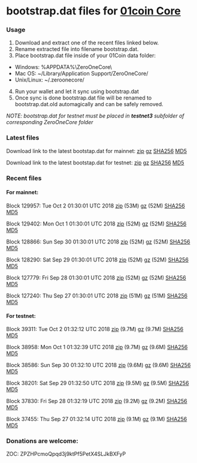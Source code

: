 # bootstrap.dat files for [01coin Core](https://01coin.io)

### Usage

1. Download and extract one of the recent files linked below.
2. Rename extracted file into filename bootstrap.dat.
3. Place bootstrap.dat file inside of your 01Coin data folder:
 - Windows: %APPDATA%\ZeroOneCore\
 - Mac OS: ~/Library/Application Support/ZeroOneCore/
 - Unix/Linux: ~/.zeroonecore/
4. Run your wallet and let it sync using bootstrap.dat
5. Once sync is done bootstrap.dat file will be renamed to bootstrap.dat.old automagically and can be safely removed.

_NOTE: bootstrap.dat for testnet must be placed in **testnet3** subfolder of corresponding ZeroOneCore folder_

### Latest files
Download link to the latest bootstap.dat for mainnet: [zip](https://files.01coin.io/mainnet/bootstrap.dat.zip) [gz](https://files.01coin.io/mainnet/bootstrap.dat.tar.gz) [SHA256](https://files.01coin.io/mainnet/sha256.txt) [MD5](https://files.01coin.io/mainnet/md5.txt)

Download link to the latest bootstap.dat for testnet: [zip](https://files.01coin.io/testnet/bootstrap.dat.zip) [gz](https://files.01coin.io/testnet/bootstrap.dat.tar.gz) [SHA256](https://files.01coin.io/testnet/sha256.txt) [MD5](https://files.01coin.io/testnet/md5.txt)

### Recent files

#### For mainnet:

Block 129957: Tue Oct  2 01:30:01 UTC 2018 [zip](https://files.01coin.io/mainnet/2018-10-02/bootstrap.dat.zip) (53M) [gz](https://files.01coin.io/mainnet/2018-10-02/bootstrap.dat.tar.gz) (52M) [SHA256](https://files.01coin.io/mainnet/2018-10-02/sha256.txt) [MD5](https://files.01coin.io/mainnet/2018-10-02/md5.txt)

Block 129402: Mon Oct  1 01:30:01 UTC 2018 [zip](https://files.01coin.io/mainnet/2018-10-01/bootstrap.dat.zip) (52M) [gz](https://files.01coin.io/mainnet/2018-10-01/bootstrap.dat.tar.gz) (52M) [SHA256](https://files.01coin.io/mainnet/2018-10-01/sha256.txt) [MD5](https://files.01coin.io/mainnet/2018-10-01/md5.txt)

Block 128866: Sun Sep 30 01:30:01 UTC 2018 [zip](https://files.01coin.io/mainnet/2018-09-30/bootstrap.dat.zip) (52M) [gz](https://files.01coin.io/mainnet/2018-09-30/bootstrap.dat.tar.gz) (52M) [SHA256](https://files.01coin.io/mainnet/2018-09-30/sha256.txt) [MD5](https://files.01coin.io/mainnet/2018-09-30/md5.txt)

Block 128290: Sat Sep 29 01:30:01 UTC 2018 [zip](https://files.01coin.io/mainnet/2018-09-29/bootstrap.dat.zip) (52M) [gz](https://files.01coin.io/mainnet/2018-09-29/bootstrap.dat.tar.gz) (52M) [SHA256](https://files.01coin.io/mainnet/2018-09-29/sha256.txt) [MD5](https://files.01coin.io/mainnet/2018-09-29/md5.txt)

Block 127779: Fri Sep 28 01:30:01 UTC 2018 [zip](https://files.01coin.io/mainnet/2018-09-28/bootstrap.dat.zip) (52M) [gz](https://files.01coin.io/mainnet/2018-09-28/bootstrap.dat.tar.gz) (52M) [SHA256](https://files.01coin.io/mainnet/2018-09-28/sha256.txt) [MD5](https://files.01coin.io/mainnet/2018-09-28/md5.txt)

Block 127240: Thu Sep 27 01:30:01 UTC 2018 [zip](https://files.01coin.io/mainnet/2018-09-27/bootstrap.dat.zip) (51M) [gz](https://files.01coin.io/mainnet/2018-09-27/bootstrap.dat.tar.gz) (51M) [SHA256](https://files.01coin.io/mainnet/2018-09-27/sha256.txt) [MD5](https://files.01coin.io/mainnet/2018-09-27/md5.txt)


#### For testnet:

Block 39311: Tue Oct  2 01:32:12 UTC 2018 [zip](https://files.01coin.io/testnet/2018-10-02/bootstrap.dat.zip) (9.7M) [gz](https://files.01coin.io/testnet/2018-10-02/bootstrap.dat.tar.gz) (9.7M) [SHA256](https://files.01coin.io/testnet/2018-10-02/sha256.txt) [MD5](https://files.01coin.io/testnet/2018-10-02/md5.txt)

Block 38958: Mon Oct  1 01:32:39 UTC 2018 [zip](https://files.01coin.io/testnet/2018-10-01/bootstrap.dat.zip) (9.7M) [gz](https://files.01coin.io/testnet/2018-10-01/bootstrap.dat.tar.gz) (9.6M) [SHA256](https://files.01coin.io/testnet/2018-10-01/sha256.txt) [MD5](https://files.01coin.io/testnet/2018-10-01/md5.txt)

Block 38586: Sun Sep 30 01:32:10 UTC 2018 [zip](https://files.01coin.io/testnet/2018-09-30/bootstrap.dat.zip) (9.6M) [gz](https://files.01coin.io/testnet/2018-09-30/bootstrap.dat.tar.gz) (9.6M) [SHA256](https://files.01coin.io/testnet/2018-09-30/sha256.txt) [MD5](https://files.01coin.io/testnet/2018-09-30/md5.txt)

Block 38201: Sat Sep 29 01:32:50 UTC 2018 [zip](https://files.01coin.io/testnet/2018-09-29/bootstrap.dat.zip) (9.5M) [gz](https://files.01coin.io/testnet/2018-09-29/bootstrap.dat.tar.gz) (9.5M) [SHA256](https://files.01coin.io/testnet/2018-09-29/sha256.txt) [MD5](https://files.01coin.io/testnet/2018-09-29/md5.txt)

Block 37830: Fri Sep 28 01:32:19 UTC 2018 [zip](https://files.01coin.io/testnet/2018-09-28/bootstrap.dat.zip) (9.2M) [gz](https://files.01coin.io/testnet/2018-09-28/bootstrap.dat.tar.gz) (9.2M) [SHA256](https://files.01coin.io/testnet/2018-09-28/sha256.txt) [MD5](https://files.01coin.io/testnet/2018-09-28/md5.txt)

Block 37455: Thu Sep 27 01:32:14 UTC 2018 [zip](https://files.01coin.io/testnet/2018-09-27/bootstrap.dat.zip) (9.1M) [gz](https://files.01coin.io/testnet/2018-09-27/bootstrap.dat.tar.gz) (9.1M) [SHA256](https://files.01coin.io/testnet/2018-09-27/sha256.txt) [MD5](https://files.01coin.io/testnet/2018-09-27/md5.txt)


### Donations are welcome:

ZOC: ZPZHPcmoQpqd3j9ktPf5PetX4SLJkBXFyP
